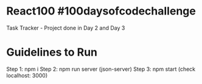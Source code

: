 # React100 #100daysofcodechallenge

Task Tracker - Project done in Day 2 and Day 3

# Guidelines to Run

Step 1: npm i
Step 2: npm run server (json-server)
Step 3: npm start (check localhost: 3000)

